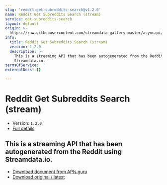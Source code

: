 ```yaml
---
slug: 'reddit:get-subreddits-search@v1.2.0'
name: Reddit Get Subreddits Search (stream)
service: get-subreddits-search
layout: default
origin: >-
  https://raw.githubusercontent.com/streamdata-gallery-master/asyncapi/master/_listings/reddit/reddit-get-subreddits-search-stream-async.md
info:
  title: Reddit Get Subreddits Search (stream)
  version: 1.2.0
  description: >-
    This is a streaming API that has been autogenerated from the Reddit using
    Streamdata.io.
termsOfService: ''
externalDocs: {}

---
```

# Reddit Get Subreddits Search (stream)

* Version: `1.2.0`
* [Full details](../html/reddit:get-subreddits-search@v1.2.0.html)



## This is a streaming API that has been autogenerated from the Reddit using Streamdata.io.



* [Download document from APIs.guru](https://raw.githubusercontent.com/APIs-guru/asyncapi-directory/master/docs/APIs/reddit%3Aget-subreddits-search%40v1.2.0.yaml)
* [Download original / latest](https://raw.githubusercontent.com/streamdata-gallery-master/asyncapi/master/_listings/reddit/reddit-get-subreddits-search-stream-async.md)

<script type="application/ld+json">
{
  "@context": "http://schema.org/",
  "@type": "WebAPI",
  "description": "This is a streaming API that has been autogenerated from the Reddit using Streamdata.io.",
  "documentation": "",

  "name": "Reddit Get Subreddits Search (stream)"
}
</script>
